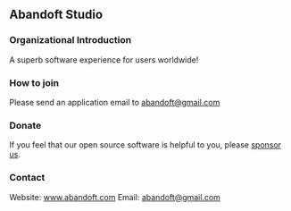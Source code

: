 ## Abandoft Studio  

### Organizational Introduction
A superb software experience for users worldwide!

### How to join
Please send an application email to abandoft@gmail.com

### Donate
If you feel that our open source software is helpful to you, please [sponsor us](https://paypal.me/abandoft).  

### Contact
Website: www.abandoft.com
Email: abandoft@gmail.com
